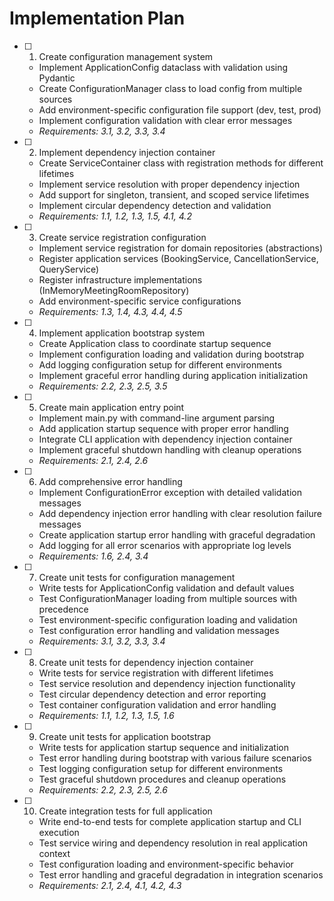 # Implementation Plan

- [ ] 1. Create configuration management system
  - Implement ApplicationConfig dataclass with validation using Pydantic
  - Create ConfigurationManager class to load config from multiple sources
  - Add environment-specific configuration file support (dev, test, prod)
  - Implement configuration validation with clear error messages
  - _Requirements: 3.1, 3.2, 3.3, 3.4_

- [ ] 2. Implement dependency injection container
  - Create ServiceContainer class with registration methods for different lifetimes
  - Implement service resolution with proper dependency injection
  - Add support for singleton, transient, and scoped service lifetimes
  - Implement circular dependency detection and validation
  - _Requirements: 1.1, 1.2, 1.3, 1.5, 4.1, 4.2_

- [ ] 3. Create service registration configuration
  - Implement service registration for domain repositories (abstractions)
  - Register application services (BookingService, CancellationService, QueryService)
  - Register infrastructure implementations (InMemoryMeetingRoomRepository)
  - Add environment-specific service configurations
  - _Requirements: 1.3, 1.4, 4.3, 4.4, 4.5_

- [ ] 4. Implement application bootstrap system
  - Create Application class to coordinate startup sequence
  - Implement configuration loading and validation during bootstrap
  - Add logging configuration setup for different environments
  - Implement graceful error handling during application initialization
  - _Requirements: 2.2, 2.3, 2.5, 3.5_

- [ ] 5. Create main application entry point
  - Implement main.py with command-line argument parsing
  - Add application startup sequence with proper error handling
  - Integrate CLI application with dependency injection container
  - Implement graceful shutdown handling with cleanup operations
  - _Requirements: 2.1, 2.4, 2.6_

- [ ] 6. Add comprehensive error handling
  - Implement ConfigurationError exception with detailed validation messages
  - Add dependency injection error handling with clear resolution failure messages
  - Create application startup error handling with graceful degradation
  - Add logging for all error scenarios with appropriate log levels
  - _Requirements: 1.6, 2.4, 3.4_

- [ ] 7. Create unit tests for configuration management
  - Write tests for ApplicationConfig validation and default values
  - Test ConfigurationManager loading from multiple sources with precedence
  - Test environment-specific configuration loading and validation
  - Test configuration error handling and validation messages
  - _Requirements: 3.1, 3.2, 3.3, 3.4_

- [ ] 8. Create unit tests for dependency injection container
  - Write tests for service registration with different lifetimes
  - Test service resolution and dependency injection functionality
  - Test circular dependency detection and error reporting
  - Test container configuration validation and error handling
  - _Requirements: 1.1, 1.2, 1.3, 1.5, 1.6_

- [ ] 9. Create unit tests for application bootstrap
  - Write tests for application startup sequence and initialization
  - Test error handling during bootstrap with various failure scenarios
  - Test logging configuration setup for different environments
  - Test graceful shutdown procedures and cleanup operations
  - _Requirements: 2.2, 2.3, 2.5, 2.6_

- [ ] 10. Create integration tests for full application
  - Write end-to-end tests for complete application startup and CLI execution
  - Test service wiring and dependency resolution in real application context
  - Test configuration loading and environment-specific behavior
  - Test error handling and graceful degradation in integration scenarios
  - _Requirements: 2.1, 2.4, 4.1, 4.2, 4.3_
